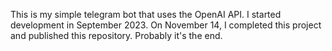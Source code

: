 This is my simple telegram bot that uses the OpenAI API. I started development in September 2023. On November 14, I completed this project and published this repository. Probably it's the end.
